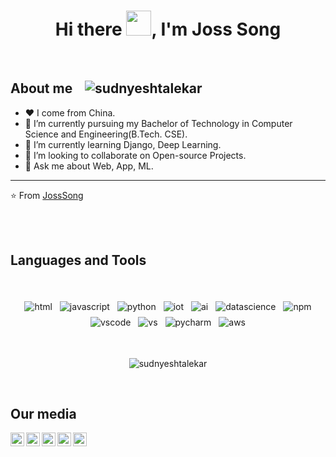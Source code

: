 
<h1 align="center">Hi there <img src="https://github.com/sudnyeshtalekar/sudnyeshtalekar/blob/master/Assets/Hi.gif" width="40px">, I'm Joss Song</h1>

&nbsp;&nbsp;&nbsp;&nbsp;&nbsp;&nbsp;&nbsp;&nbsp;&nbsp;&nbsp;&nbsp;&nbsp;&nbsp;&nbsp;&nbsp;&nbsp;&nbsp;&nbsp;&nbsp;&nbsp;&nbsp;&nbsp;&nbsp;&nbsp;&nbsp;&nbsp;&nbsp;&nbsp;&nbsp;&nbsp;&nbsp;&nbsp;&nbsp;&nbsp;&nbsp;&nbsp;&nbsp;&nbsp;&nbsp;&nbsp;&nbsp;&nbsp;&nbsp;&nbsp;&nbsp;&nbsp;&nbsp;&nbsp;&nbsp;&nbsp;&nbsp;&nbsp;&nbsp;&nbsp;&nbsp;&nbsp;&nbsp;&nbsp;&nbsp;<h2>About me &nbsp;&nbsp; <span align=""> <img src="https://komarev.com/ghpvc/?username=sudnyeshtalekar" alt="sudnyeshtalekar" /> </span></h2>
- ❤  I come from China.
- 🔭 I’m currently pursuing my Bachelor of Technology in Computer Science and Engineering(B.Tech. CSE).
- 🌱 I’m currently learning Django, Deep Learning.
- 👯 I’m looking to collaborate on Open-source Projects.
- 💬 Ask me about Web, App, ML.
---
⭐️ From [JossSong](https://www.zhiqutu.cn)

<br />
&nbsp;&nbsp;&nbsp;&nbsp;&nbsp;&nbsp;&nbsp;&nbsp;&nbsp;&nbsp;&nbsp;&nbsp;&nbsp;&nbsp;&nbsp;&nbsp;&nbsp;&nbsp;&nbsp;&nbsp;&nbsp;&nbsp;&nbsp;&nbsp;&nbsp;&nbsp;&nbsp;&nbsp;&nbsp;&nbsp;&nbsp;&nbsp;&nbsp;&nbsp;&nbsp;&nbsp;&nbsp;&nbsp;&nbsp;&nbsp;&nbsp;&nbsp;&nbsp;&nbsp;&nbsp;&nbsp;&nbsp;&nbsp;&nbsp;&nbsp;&nbsp;&nbsp;&nbsp;&nbsp;&nbsp;&nbsp;&nbsp;&nbsp;&nbsp;&nbsp;&nbsp;&nbsp;&nbsp;<h2>Languages and Tools</h2>
<br />
<p align="center">
 <img src="https://github.com/sudnyeshtalekar/sudnyeshtalekar/blob/master/Assets/html.svg" alt="html" style="vertical-align:top; margin:4px">
 <img src="https://github.com/sudnyeshtalekar/sudnyeshtalekar/blob/master/Assets/javascript.svg" alt="javascript" style="vertical-align:top; margin:4px">
 <img src="https://github.com/sudnyeshtalekar/sudnyeshtalekar/blob/master/Assets/python.svg" alt="python" style="vertical-align:top; margin:4px">
 <img src="https://github.com/sudnyeshtalekar/sudnyeshtalekar/blob/master/Assets/iot.svg" alt="iot" style="vertical-align:top; margin:4px">
 <img src="https://github.com/sudnyeshtalekar/sudnyeshtalekar/blob/master/Assets/ai.svg" alt="ai" style="vertical-align:top; margin:4px">
 <img src="https://github.com/sudnyeshtalekar/sudnyeshtalekar/blob/master/Assets/datascience.svg" alt="datascience" style="vertical-align:top; margin:4px">
 <img src="https://github.com/sudnyeshtalekar/sudnyeshtalekar/blob/master/Assets/npm.svg" alt="npm" style="vertical-align:top; margin:4px">
 <img src="https://github.com/sudnyeshtalekar/sudnyeshtalekar/blob/master/Assets/visualstudio_code.svg" alt="vscode" style="vertical-align:top; margin:4px">
 <img src="https://github.com/sudnyeshtalekar/sudnyeshtalekar/blob/master/Assets/visualstudio.svg" alt="vs" style="vertical-align:top; margin:4px">
 <img src="https://github.com/sudnyeshtalekar/sudnyeshtalekar/blob/master/Assets/jetbrains_pycharm.svg" alt="pycharm" style="vertical-align:top; margin:4px">
 <img src="https://github.com/sudnyeshtalekar/sudnyeshtalekar/blob/master/Assets/aws.svg" alt="aws" style="vertical-align:top; margin:4px">
</p>
<br />

<p align="center"> <img src="https://github-readme-stats.vercel.app/api?username=withb&show_icons=true&theme=dark" alt="sudnyeshtalekar" /> 
</p>

&nbsp;&nbsp;&nbsp;&nbsp;&nbsp;&nbsp;&nbsp;&nbsp;&nbsp;&nbsp;&nbsp;&nbsp;&nbsp;&nbsp;&nbsp;&nbsp;&nbsp;&nbsp;&nbsp;&nbsp;&nbsp;&nbsp;&nbsp;&nbsp;&nbsp;&nbsp;&nbsp;&nbsp;&nbsp;&nbsp;&nbsp;&nbsp;&nbsp;&nbsp;&nbsp;&nbsp;&nbsp;&nbsp;&nbsp;&nbsp;&nbsp;&nbsp;&nbsp;&nbsp;&nbsp;&nbsp;&nbsp;&nbsp;&nbsp;&nbsp;&nbsp;&nbsp;&nbsp;&nbsp;&nbsp;&nbsp;&nbsp;&nbsp;&nbsp;&nbsp;&nbsp;&nbsp;&nbsp;<h2> Our media </h2>

<a href="https://twitter.com/">
  <img align="left" alt="Sudnyesh's Twitter" width="22px" src="https://cdn.jsdelivr.net/npm/simple-icons@v3/icons/twitter.svg" />
</a>
<a href="https://linkedin.com/in/">
  <img align="left" alt="Sudnyesh's Linkdein" width="22px" src="https://cdn.jsdelivr.net/npm/simple-icons@v3/icons/linkedin.svg" />
</a>
<a href="https://github.com/JossSong">
  <img align="left" alt="Sudnyesh's Github" width="22px" src="https://cdn.jsdelivr.net/npm/simple-icons@v3/icons/github.svg" />
</a>
<a href="https://www.instagram.com/">
  <img align="left" alt="Sudnyesh's Instagram" width="22px" src="https://cdn.jsdelivr.net/npm/simple-icons@v3/icons/instagram.svg" />
</a>
<a href="http://sudnyesht.ml">
  <img align="left"  width="22px" src="https://cdn.jsdelivr.net/npm/simple-icons@3.2.0/icons/write-dot-as.svg" />
</a>
